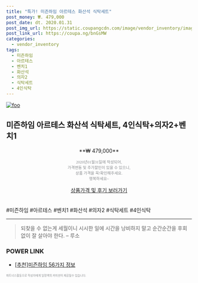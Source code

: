 ```yaml
--- 
title: "특가! 미즌하임 아르테스 화산석 식탁세트" 
post_money: ₩. 479,000 
post_date: dt. 2020.01.31 
post_img_url: https://static.coupangcdn.com/image/vendor_inventory/images/2018/09/12/14/9/4ea34420-e444-476c-a4f6-20c1e7e240d1.jpg 
post_link_url: https://coupa.ng/bnGsMW 
categories: 
  - vendor_inventory 
tags: 
  - 미즌하임 
  - 아르테스 
  - 벤치1 
  - 화산석 
  - 의자2 
  - 식탁세트 
  - 4인식탁 
--- 
```

[![foo](https://static.coupangcdn.com/image/vendor_inventory/images/2018/09/12/14/9/4ea34420-e444-476c-a4f6-20c1e7e240d1.jpg)](https://coupa.ng/bnGsMW) 

## 미즌하임 아르테스 화산석 식탁세트, 4인식탁+의자2+벤치1 
<p style="text-align: center;">**₩ 479,000**</p> 
<p style="text-align: center;"><span style="color: #898c8f; font-family: Georgia,Times,serif; font-size: 0.75em;">2020년01월31일에 작성되어, <br>가격변동 및 추가할인이 있을 수 있으니,<br> 상품 가격을 꼭!확인해주세요.<br>행복하세요~</span> 
</p>	 
<div markdown="0" style="text-align: center;"><a href="https://coupa.ng/bnGsMW" class="btn btn--success">상품가격 및 후기 보러가기</a></div> 
<br><br> 
  #미즌하임 #아르테스 #벤치1 #화산석 #의자2 #식탁세트 #4인식탁 
<hr> 

> 되찾을 수 없는게 세월이니 시시한 일에 시간을 낭비하지 말고 순간순간을 후회 없이 잘 살아야 한다. – 루소 


### POWER LINK

* <a href="https://blog.naver.com/fasyy4321/221790908486" target="_blank">[추천]미즌하임 56가지 정보</a>

<span style="color: #898c8f; font-family: Georgia,Times,serif; font-size: 0.55em;">파트너스활동으로 작성자에게 일정액의 커미션이 제공될수 있습니다.</span> 
